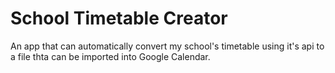 # School Timetable Creator
An app that can automatically convert my school's timetable using it's api to a file thta can be imported into Google Calendar.
